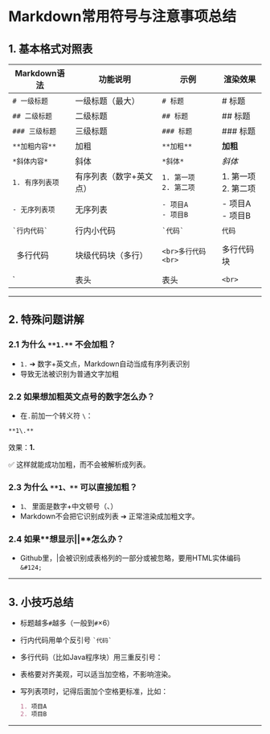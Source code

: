 # Markdown常用符号与注意事项总结

## 1. 基本格式对照表

| Markdown语法         | 功能说明           | 示例                           | 渲染效果       |
|--------------------|----------------|------------------------------|------------|
| `# 一级标题`          | 一级标题（最大）      | `# 标题`                        | # 标题 |
| `## 二级标题`         | 二级标题             | `## 标题`                       | ## 标题 |
| `### 三级标题`        | 三级标题             | `### 标题`                      | ### 标题 |
| `**加粗内容**`        | 加粗               | `**加粗**`                     | **加粗** |
| `*斜体内容*`          | 斜体               | `*斜体*`                       | *斜体* |
| `1. 有序列表项`       | 有序列表（数字+英文点） | `1. 第一项`<br>`2. 第二项`        | 1. 第一项<br>2. 第二项 |
| `- 无序列表项`         | 无序列表            | `- 项目A`<br>`- 项目B`          | - 项目A<br>- 项目B |
| `` `行内代码` ``      | 行内小代码          | `` `代码` ``                   | `代码` |
| ``` ```多行代码``` ```| 块级代码块（多行）    | <pre>```<br>多行代码<br>```</pre> | 多行代码块 |
| `| 表头 | 表头 |`<br>`| --- | --- |`<br>`| 内容 | 内容 |` | 表格             | 见上方对照表 |

---

## 2. 特殊问题讲解

### 2.1 为什么 `**1.**` 不会加粗？
- `1.` ➔ 数字+英文点，Markdown自动当成有序列表识别
- 导致无法被识别为普通文字加粗

### 2.2 如果**想加粗英文点号的数字**怎么办？
- 在`.`前加一个转义符 `\`：
```markdown
**1\.**
```
效果：**1.**

✅ 这样就能成功加粗，而不会被解析成列表。

### 2.3 为什么 `**1、**` 可以直接加粗？
- `1、` 里面是数字+中文顿号（、）
- Markdown不会把它识别成列表 ➔ 正常渲染成加粗文字。



### 2.4 如果**想显示&#124;&#124;**怎么办？
- Github里，&#124;会被识别成表格列的一部分或被忽略，要用HTML实体编码`&#124;`
---

## 3. 小技巧总结

- 标题越多`#`越多（一般到`#`×6）
- 行内代码用单个反引号 `` `代码` ``
- 多行代码（比如Java程序块）用三重反引号：

- 表格要对齐美观，可以适当加空格，不影响渲染。
- 写列表项时，记得后面加个空格更标准，比如：
  ```markdown
  1. 项目A
  2. 项目B
  ```

---

